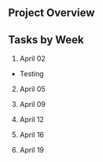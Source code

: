## Project Overview

## Tasks by Week
1. April 02
  - Testing
2. April 05

3. April 09

4. April 12

5. April 16

6. April 19
